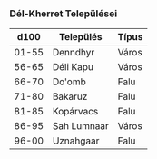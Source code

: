 ﻿
### Dél-Kherret Települései

| d100 | Település | Típus |
| ---- | --------- | ----- |
| 01-55 | Denndhyr | Város |
| 56-65 | Déli Kapu | Város |
| 66-70 | Do'omb | Falu|
| 71-80 | Bakaruz | Falu |
| 81-85 | Kopárvacs | Falu |
| 86-95 | Sah Lumnaar | Város |
| 96-00 | Uznahgaar | Falu |